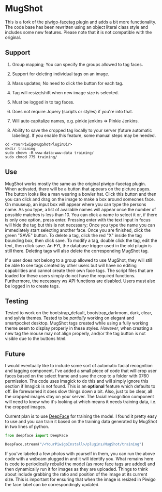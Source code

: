 # MugShot

This is a fork of the [piwigo-facetag plugin](https://github.com/pommes-frites/piwigo-facetag) and adds a bit more functionality. The code base has been rewritten using an object literal class style and includes some new features. Please note that it is not compatible with the original.

## Support
1) Group mapping; You can specify the groups allowed to tag faces.

2) Support for deleting individual tags on an image.

3) Mass updates; No need to click the button for each tag.

4) Tag will resize/shift when new image size is selected.

5) Must be logged in to tag faces.

6) Does not require Jquery (scripts or styles) if you're into that.

7) Will auto capitalize names, e.g. pinkie jenkins => Pinkie Jenkins. 

8) Ability to save the cropped tag locally to your server (future automatic labeling). If you enable this feature, some manual steps may be needed.

```code
cd <YourPiwigoMugShotPluginDir>
mkdir training
sudo chown -R www-data:www-data training/
sudo chmod 775 training/
```

## Use
MugShot works mostly the same as the original piwigo-facetag plugin. When activated, there will be a button that appears on the picture pages. The button looks like a man wearing a bowler hat. Click this button and then you can click and drag on the image to make a box around someones face. On mouseup, an input box will appear where you can type the persons name. As you type, a list of available names will appear once the number of possible matches is less than 10. You can click a name to select it or, if there is only one option, press enter. Pressing enter with the text input in focus will hide the tag but this is not necessary; Once you type the name you can immediately start selecting another face. Once you are finished, click the green "SAVE" button. To delete a tag, click the red "X" inside the tag bounding box, then click save. To modify a tag, double click the tag, edit the text, then click save. An FYI, the database trigger used in the old plugin is still there. Deleting tags will also delete the corresponding MugShot tag.

If a user does not belong to a group allowed to use MugShot, they will still be able to see tags created by other users but will have no editing capabilities and cannot create their own face tags. The script files that are loaded for these users simply do not have the required functions. Furthermore, the necessary ws API functions are disabled. Users must also be logged in to create tags.

## Testing
Tested to work on the bootstrap_default, bootstrap_darkroom, dark, clear, and sylvia themes. Tested to be *partially* working on elegant and smartpocket desktop. MugShot tags created while using a fully working theme seem to display properly in these styles. *However*, when creating a new tag the mouse may not align properly, and/or the tag button is not visible due to the buttons html.

## Future
I would eventually like to include some sort of automatic facial recognition and tagging component. I've added a small piece of code that will crop user faces based on the select frame and save the crop to a folder with 0760 permission. The code uses Imagick to do this and will simply ignore this section if Imagick is not found. This is an **optional** feature which defaults to off. Be forewarned it does slow things down a bit. Also, just to be clear, all the cropped images stay on your server. The facial recognition component will need to know who it's looking at which means it needs training data, i.e. the cropped images.

Current plan is to use [DeepFace](https://github.com/serengil/deepface) for training the model. I found it pretty easy to use and you can train it based on the training data generated by MugShot in two lines of python.

```python
from deepface import DeepFace

DeepFace.stream("/<YourPiwigoInstall>/plugins/MugShot/training")
```
If you've labeled a few photos with yourself in them, you can run the above code with a webcam plugged in and it will identify you. What remains here is code to periodically rebuild the model (as more face tags are added) and then dynamically run it for images as they are uploaded. Things to think about include grabbing the ratio and position of the image at its current size. This is important for ensuring that when the image is resized in Piwigo the face label can be correspondingly updated.

